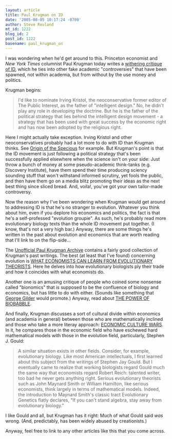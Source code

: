 ```yaml
---
layout: article
title: Paul Krugman on ID
date: '2005-08-05 10:17:24 -0700'
author: Steve Reuland
mt_id: 1222
blog_id: 2
post_id: 1222
basename: paul_krugman_on
---
```

I was wondering when he'd get around to this.  Princeton economist and _New York Times_ columnist Paul Krugman today writes a [withering critique of ID](http://www.nytimes.com/2005/08/05/opinion/05krugman.html?), which he ties into other fake academic "controversies" that have been spawned, not within academia, but from without by the use money and politics.

Krugman begins:

> I'd like to nominate Irving Kristol, the neoconservative former editor of The Public Interest, as the father of "intelligent design." No, he didn't play any role in developing the doctrine. But he is the father of the political strategy that lies behind the intelligent design movement - a strategy that has been used with great success by the economic right and has now been adopted by the religious right.

Here I might actually take exception.  Irving Kristol and other neoconservatives probably had a lot more to do with ID than Krugman thinks.  See [Origin of the Specious](http://reason.com/9707/fe.bailey.shtml) for example.  But Krugman's point is that the ID movement is just following a political strategy that's been successfully applied elsewhere when the science isn't on your side:  Just throw a bunch of money at some pseudo-academic think-tanks (e.g. Discovery Institute), have them spend their time producing sciency sounding stuff that won't withstand informed scrutiny, yet fools the public, and then have them go on a media blitz promoting their ideas as the next best thing since sliced bread.  And, voila!, you've got your own tailor-made controversy.    

Now the reason why I've been wondering when Krugman would get around to addressing ID is that he's no stranger to evolution.  Whatever you think about him, even if you deplore his economics and politics, the fact is that he's a self-professed "evolution groupie".  As such, he's probably read more evolutionary biology texts than the whole ID movement put together.  (I know, that's not a very high bar.)  Anyway, there are some things he's written in the past about evolution and economics that are worth reading that I'll link to on the flip-side...

The [Unofficial Paul Krugman Archive](http://www.pkarchive.org/) contains a fairly good collection of Krugman's past writings.  The best (at least that I've found) concerning evolution is [WHAT ECONOMISTS CAN LEARN FROM EVOLUTIONARY THEORISTS](http://www.pkarchive.org/theory/evolute.html).  Here he delves into how evolutionary biologists ply their trade and how it coincides with what economists do.  

Another one is an amusing critique of people who coined some nonsense called "bionomics" that is supposed to be the confluence of biology and economics, but has little to do with either.  (Sounds like something that [George Gilder](http://www.pandasthumb.org/pt-archives/000512.html) would promote.)  Anyway, read about [THE POWER OF BIOBABBLE](http://www.pkarchive.org/cranks/bionomic.html).

And finally, Krugman discusses a sort of cultural divide within economics (and academia in general) between those who are mathematically inclined and those who take a more literay approach:  [ECONOMIC CULTURE WARS](http://www.pkarchive.org/cranks/culture.html).  In it, he compares those in the economic field who have eschewed hard mathematical models with those in the evolution field, particularly, Stephen J. Gould:        

> A similar situation exists in other fields. Consider, for example, evolutionary biology. Like most American intellectuals, I first learned about this subject from the writings of Stephen Jay Gould. But I eventually came to realize that working biologists regard Gould much the same way that economists regard Robert Reich: talented writer, too bad he never gets anything right. Serious evolutionary theorists such as John Maynard Smith or William Hamilton, like serious economists, think largely in terms of mathematical models. Indeed, the introduction to Maynard Smith's classic tract Evolutionary Genetics flatly declares, "If you can't stand algebra, stay away from evolutionary biology." 

I like Gould and all, but Krugman has it right:  Much of what Gould said _was_ wrong.  (And, predictably, has been widely abused by creationists.)   

Anyway, feel free to link to any other articles like this that you come across.
